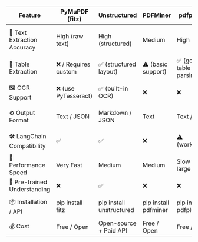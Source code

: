 | Feature                         | PyMuPDF (fitz) | Unstructured        | PDFMiner         | pdfplumber       | Sycamore (AI21)       | Gemini (API)       | MinerU AI        |
|---------------------------------|----------------|----------------------|------------------|------------------|------------------------|--------------------|------------------|
| 🧠 Text Extraction Accuracy     | High (raw text) | High (structured)    | Medium           | High             | Very High (AI-native)  | High (depends on prompt) | Very High (AI-native) |
| 📄 Table Extraction            | ❌ / Requires custom | ✅ (structured layout) | ⚠️ (basic support) | ✅ (good table parsing) | ✅ | ✅ | ✅ |
| 🖼️ OCR Support                | ❌ (use PyTesseract) | ✅ (built-in OCR)    | ❌               | ❌               | ✅ (AI-based)           | ✅ (Vision model)  | ✅ (Vision model) |
| ⚙️ Output Format              | Text / JSON    | Markdown / JSON       | Text             | Text / JSON      | JSON / Structured Text | JSON / Markdown    | JSON / Rich Output |
| 🛠️ LangChain Compatibility    | ✅              | ✅                    | ❌               | ⚠️ (workaround)  | ⚠️ (via API wrapper)   | ⚠️ (via prompt pipeline) | ⚠️ |
| 🚀 Performance Speed          | Very Fast       | Medium                | Medium           | Slow (on large files) | Fast (API dependent)   | Fast (API call)    | Fast (API call)   |
| 🧩 Pre-trained Understanding   | ❌              | ✅                    | ❌               | ❌               | ✅                      | ✅                 | ✅ |
| 📦 Installation / API         | pip install fitz | pip install unstructured | pip install pdfminer | pip install pdfplumber | API Key required       | Google API Key     | MinerU API Key   |
| 💰 Cost                       | Free / Open     | Open-source + Paid API | Free / Open     | Free / Open      | Paid API                | Paid API           | Paid API          |
